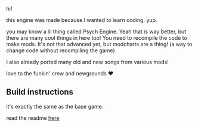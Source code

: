 hi!

this engine was made because I wanted to learn coding. yup.

you may know a lil thing called Psych Engine. Yeah that is way better, but there are many cool things in here too!
You need to recompile the code to make mods. It's not that advanced yet, but modcharts are a thing! (a way to change code without recompiling the game)

I also already ported many old and new songs from various mods!

love to the funkin' crew and newgrounds ♥



## Build instructions

it's exactly the same as the base game.

read the readme [here](https://github.com/ninjamuffin99/Funkin)


